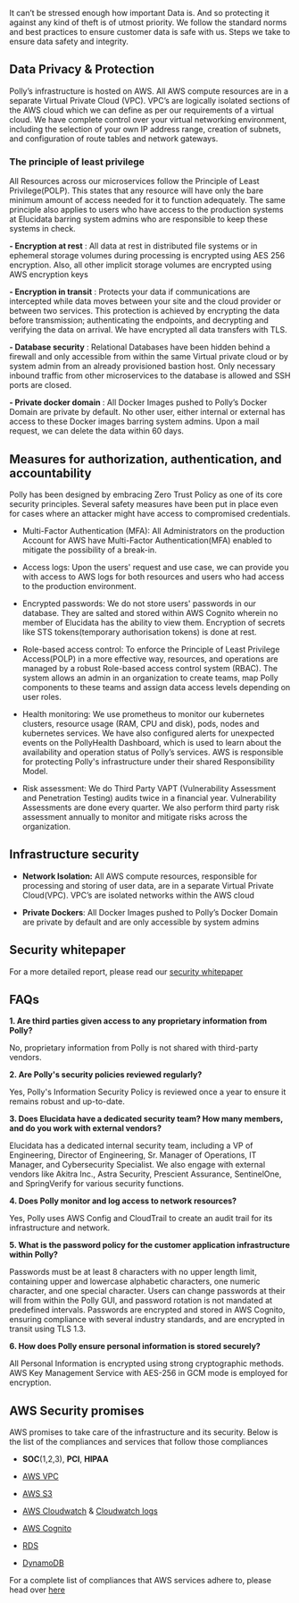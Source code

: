 It can’t be stressed enough how important Data is. And so protecting it against any kind of theft is of utmost priority. We follow the standard norms and best practices to ensure customer data is safe with us. Steps we take to ensure data safety and integrity.

## Data Privacy & Protection

Polly’s infrastructure is hosted on AWS. All AWS compute resources are in a separate Virtual Private Cloud (VPC). VPC’s are logically isolated sections of the AWS cloud which we can define as per our requirements of a virtual cloud. We have complete control over your virtual networking environment, including the selection of your own IP address range, creation of subnets, and configuration of route tables and network gateways.

### The principle of least privilege 

All Resources across our microservices follow the Principle of Least Privilege(POLP). This states that any resource will have only the bare minimum amount of access needed for it to function adequately. The same principle also applies to users who have access to the production systems at Elucidata barring system admins who are responsible to keep these systems in check. 


**- Encryption at rest** : All data at rest in distributed file systems or in ephemeral storage volumes during processing is encrypted using AES 256 encryption. Also, all other implicit storage volumes are encrypted using AWS encryption keys 

**- Encryption in transit** : Protects your data if communications are intercepted while data moves between your site and the cloud provider or between two services. This protection is achieved by encrypting the data before transmission; authenticating the endpoints, and decrypting and verifying the data on arrival. We have encrypted all data transfers with TLS. 

**- Database security** : Relational Databases have been hidden behind a firewall and only accessible from within the same Virtual private cloud or by system admin from an already provisioned bastion host. Only necessary inbound traffic from other microservices to the database is allowed and SSH ports are closed. 

**- Private docker domain** : All Docker Images pushed to Polly’s Docker Domain are private by default. No other user, either internal or external has access to these Docker images barring system admins. Upon a mail request, we can delete the data within 60 days.


## Measures for authorization, authentication, and accountability

Polly has been designed by embracing Zero Trust Policy as one of its core security principles. Several safety measures have been put in place even for cases where an attacker might have access to compromised credentials.

- Multi-Factor Authentication (MFA): All Administrators on the production Account for AWS have Multi-Factor Authentication(MFA) enabled to mitigate the possibility of a break-in.
  
- Access logs: Upon the users' request and use case, we can provide you with access to AWS logs for both resources and users who had access to the production environment.

- Encrypted passwords: We do not store users' passwords in our database. They are salted and stored within AWS Cognito wherein no member of Elucidata has the ability to view them. Encryption of secrets like STS tokens(temporary authorisation tokens) is done at rest.

- Role-based access control: To enforce the Principle of Least Privilege Access(POLP) in a more effective way, resources, and operations are managed by a robust Role-based access control system (RBAC). The system allows an admin in an organization to create teams, map Polly components to these teams and assign data access levels depending on user roles.

- Health monitoring: We use prometheus to monitor our kubernetes clusters, resource usage (RAM, CPU and disk), pods, nodes and kubernetes services. We have also configured alerts for unexpected events on the PollyHealth Dashboard, which is used to learn about the availability and operation status of Polly’s services. AWS is responsible for protecting Polly's infrastructure under their shared Responsibility Model.

- Risk assessment: We do Third Party VAPT (Vulnerability Assessment and Penetration Testing) audits twice in a financial year. Vulnerability Assessments are done every quarter. We also perform third party risk assessment annually to monitor and mitigate risks across the organization.

## Infrastructure security

* **Network Isolation:** All AWS compute resources, responsible for processing and storing of user data, are in a separate Virtual Private Cloud(VPC). VPC’s are isolated networks within the AWS cloud

* **Private Dockers**: All Docker Images pushed to Polly’s Docker Domain are private by default and are only accessible by system admins 


## Security whitepaper

For a more detailed report, please read our [security whitepaper](../img/Architecture/Security_whitepaper.pdf)



## FAQs

**1. Are third parties given access to any proprietary information from Polly?**
  
  No, proprietary information from Polly is not shared with third-party vendors.

**2. Are Polly's security policies reviewed regularly?**

  Yes, Polly's Information Security Policy is reviewed once a year to ensure it remains robust and up-to-date.

**3. Does Elucidata have a dedicated security team? How many members, and do you work with external vendors?**

  Elucidata has a dedicated internal security team, including a VP of Engineering, Director of Engineering, Sr. Manager of Operations, IT Manager, and Cybersecurity Specialist. We also engage with external vendors like Akitra Inc., Astra Security, Prescient Assurance, SentinelOne, and SpringVerify for various security functions.

**4. Does Polly monitor and log access to network resources?**

Yes, Polly uses AWS Config and CloudTrail to create an audit trail for its infrastructure and network.

**5. What is the password policy for the customer application infrastructure within Polly?**

  Passwords must be at least 8 characters with no upper length limit, containing upper and lowercase alphabetic characters, one numeric 
  character, and one special character. Users can change passwords at their will from within the Polly GUI, and password rotation is not mandated at predefined intervals. Passwords are encrypted and stored in AWS Cognito, ensuring compliance with several industry standards, and are encrypted in transit using TLS 1.3.

**6. How does Polly ensure personal information is stored securely?**

  All Personal Information is encrypted using strong cryptographic methods. AWS Key Management Service with AES-256 in GCM mode is employed for encryption.


## AWS Security promises

AWS promises to take care of the infrastructure and its security. Below is the list of the compliances and services that follow those compliances

* **SOC**(1,2,3), **PCI**, **HIPAA**

* [AWS VPC](https://aws.amazon.com/vpc/ "https://aws.amazon.com/vpc/")

* [AWS S3](https://aws.amazon.com/s3/ "https://aws.amazon.com/s3/")

* [AWS Cloudwatch](https://aws.amazon.com/cloudwatch/ "https://aws.amazon.com/cloudwatch/") & [Cloudwatch logs](https://docs.aws.amazon.com/AmazonCloudWatch/latest/logs/WhatIsCloudWatchLogs.html "https://docs.aws.amazon.com/AmazonCloudWatch/latest/logs/WhatIsCloudWatchLogs.html")

* [AWS Cognito](https://aws.amazon.com/cognito/ "https://aws.amazon.com/cognito/")

* [RDS](https://aws.amazon.com/rds/ "https://aws.amazon.com/rds/")

* [DynamoDB](https://aws.amazon.com/dynamodb/ "https://aws.amazon.com/dynamodb/") 



For a complete list of compliances that AWS services adhere to, please head over [here](https://aws.amazon.com/compliance/services-in-scope/ "https://aws.amazon.com/compliance/services-in-scope/") 



